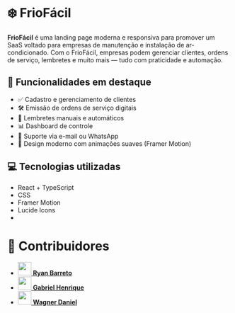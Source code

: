 # ❄️ FrioFácil

**FrioFácil** é uma landing page moderna e responsiva para promover um SaaS voltado para empresas de manutenção e instalação de ar-condicionado. Com o FrioFácil, empresas podem gerenciar clientes, ordens de serviço, lembretes e muito mais — tudo com praticidade e automação.

## 🚀 Funcionalidades em destaque

- ✅ Cadastro e gerenciamento de clientes
- 🛠️ Emissão de ordens de serviço digitais
- 🔔 Lembretes manuais e automáticos
- 📊 Dashboard de controle
- 💬 Suporte via e-mail ou WhatsApp
- 📱 Design moderno com animações suaves (Framer Motion)

## 💻 Tecnologias utilizadas

- React + TypeScript
- CSS  
- Framer Motion
- Lucide Icons
-


# 👥 Contribuidores

- [<img src="https://avatars.githubusercontent.com/u/213251617?v=4" width="30" /> **Ryan Barreto**](https://github.com/ryanbworks)
- [<img src="https://avatars.githubusercontent.com/u/113862540?v=4" width="30" /> **Gabriel Henrique**](https://github.com/GabrielHen-dev)
- [<img src="https://avatars.githubusercontent.com/u/160763405?v=4" width="30" /> **Wagner Daniel**](https://github.com/WagnerDaniell)
